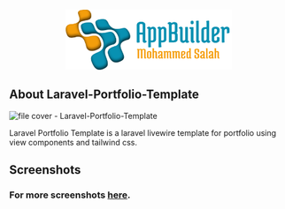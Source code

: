 <p align="center"><img src="logo-repo.png" width="300"></p>

## About Laravel-Portfolio-Template

![file cover - Laravel-Portfolio-Template](https://user-images.githubusercontent.com/109177230/202866523-d26eb57a-11ae-4dd2-911d-2c1b0138271c.png)

Laravel Portfolio Template is a laravel livewire template for portfolio using view components and tailwind css.

## Screenshots
### For more screenshots [here](screenshots/SCREENSHOTS.md).

